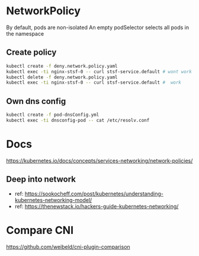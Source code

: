 # NetworkPolicy

By default, pods are non-isolated
An empty podSelector selects all pods in the namespace

## Create policy

```sh
kubectl create -f deny.network.policy.yaml
kubectl exec -ti nginx-stsf-0 -- curl stsf-service.default # wont work
kubectl delete -f deny.network.policy.yaml
kubectl exec -ti nginx-stsf-0 -- curl stsf-service.default #  work

```

## Own dns config

```sh
kubectl create -f pod-dnsConfig.yml
kubectl exec -ti dnsconfig-pod -- cat /etc/resolv.conf
```

# Docs

https://kubernetes.io/docs/concepts/services-networking/network-policies/


## Deep into network

- ref: https://sookocheff.com/post/kubernetes/understanding-kubernetes-networking-model/
- ref: https://thenewstack.io/hackers-guide-kubernetes-networking/

# Compare CNI

https://github.com/weibeld/cni-plugin-comparison
